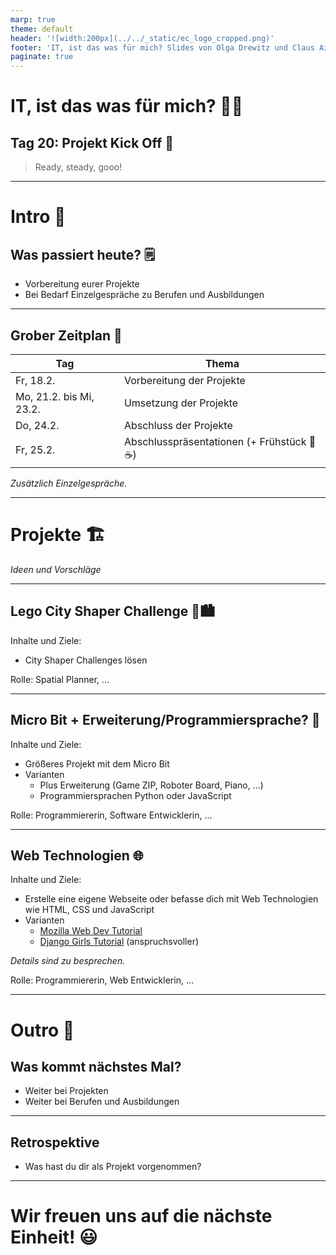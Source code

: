 ```yaml
---
marp: true
theme: default
header: '![width:200px](../../_static/ec_logo_cropped.png)'
footer: 'IT, ist das was für mich? Slides von Olga Drewitz und Claus Aichinger (it-orientation@everyonecodes.io)'
paginate: true
---
```


# IT, ist das was für mich? 👩‍💻

## Tag 20: Projekt Kick Off 🚀

> Ready, steady, gooo!

---

# Intro 🌅

## Was passiert heute? 🗒️

* Vorbereitung eurer Projekte
* Bei Bedarf Einzelgespräche zu Berufen und Ausbildungen

---

## Grober Zeitplan 📆

| Tag                     | Thema                                    |
| ----------------------- | ---------------------------------------- |
| Fr, 18.2.               | Vorbereitung der Projekte                |
| Mo, 21.2. bis Mi, 23.2. | Umsetzung der Projekte                   |
| Do, 24.2.               | Abschluss der Projekte                   |
| Fr, 25.2.               | Abschlusspräsentationen (+ Frühstück 🥐☕) |

*Zusätzlich Einzelgespräche.*

---

# Projekte 🏗️

*Ideen und Vorschläge*

---

## Lego City Shaper Challenge 🧱🏙️

Inhalte und Ziele:
* City Shaper Challenges lösen

Rolle: Spatial Planner, ...

---

## Micro Bit + Erweiterung/Programmiersprache? 🤖

Inhalte und Ziele:
* Größeres Projekt mit dem Micro Bit
* Varianten
  * Plus Erweiterung (Game ZIP, Roboter Board, Piano, ...)
  * Programmiersprachen Python oder JavaScript

Rolle: Programmiererin, Software Entwicklerin, ...

---

## Web Technologien 🌐

Inhalte und Ziele:
* Erstelle eine eigene Webseite oder befasse dich mit
  Web Technologien wie HTML, CSS und JavaScript
* Varianten
  * [Mozilla Web Dev Tutorial](https://developer.mozilla.org/en-US/docs/Learn)
  * [Django Girls Tutorial](https://djangogirls.org/en/) (anspruchsvoller)

*Details sind zu besprechen.*

Rolle: Programmiererin, Web Entwicklerin, ...

---

# Outro 🌆

## Was kommt nächstes Mal?

- Weiter bei Projekten
- Weiter bei Berufen und Ausbildungen

---

## Retrospektive

- Was hast du dir als Projekt vorgenommen?

---

# Wir freuen uns auf die nächste Einheit! 😃
